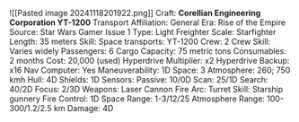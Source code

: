 ![[Pasted image 20241118201922.png]]
Craft: **Corellian Engineering Corporation YT-1200**
Transport
Affiliation: General
Era: Rise of the Empire
Source: Star Wars Gamer Issue 1
Type: Light Freighter
Scale: Starfighter
Length: 35 meters
Skill: Space transports: YT-1200
Crew: 2
Crew Skill: Varies widely
Passengers: 6
Cargo Capacity: 75 metric tons
Consumables: 2 months
Cost: 20,000 (used)
Hyperdrive Multiplier: x2
Hyperdrive Backup: x16
Nav Computer: Yes
Maneuverability: 1D
Space: 3
Atmosphere: 260; 750 kmh
Hull: 4D
Shields: 1D
Sensors:
Passive: 10/0D
Scan: 25/1D
Search: 40/2D
Focus: 2/3D
Weapons:
Laser Cannon
Fire Arc: Turret
Skill: Starship gunnery
Fire Control: 1D
Space Range: 1-3/12/25
Atmosphere Range: 100-300/1.2/2.5 km
Damage: 4D